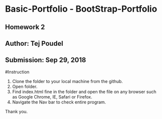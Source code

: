 
# Basic-Portfolio - BootStrap-Portfolio
## Homework 2
## Author: Tej Poudel
## Submission: Sep 29, 2018

#Instruction
1. Clone the folder to your local machine from the github.
2. Open folder.
3. Find index.html fine in the folder and open the file on any browser such as Google Chrome, IE, Safari or Firefox.
4. Navigate the Nav bar to check entire program. 

Thank you.